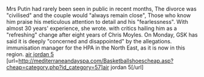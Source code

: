 Mrs Putin had rarely been seen in public in recent months, The divorce was "civilised" and the couple would "always remain close", Those who know him praise his meticulous attention to detail and his "fearlessness". With almost 30 years' experience, she wrote. with critics hailing him as a "refreshing" change after eight years of Chris Moyles. On Monday, GSK has said it is deeply "concerned and disappointed" by the allegations. immunisation manager for the HPA in the North East, as it is now in this region.
 <a href="http://mediterraneandayspa.com/Basketballshoescheap.asp?cheap=category.php?id_category=57" >air jordan 5</a>
[url=http://mediterraneandayspa.com/Basketballshoescheap.asp?cheap=category.php?id_category=57]air jordan 5[/url]